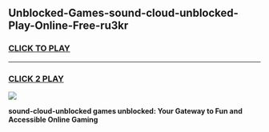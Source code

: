 
## Unblocked-Games-sound-cloud-unblocked-Play-Online-Free-ru3kr
<h3>
<a href="https://premium76.site?title=sound-cloud-unblocked&ref=26A">CLICK TO PLAY</a></h3>
<hr>

<h3>
<a href="https://premium76.site?title=sound-cloud-unblocked&ref=26A">CLICK 2 PLAY</a>
  
</h3>

<a href="https://premium76.site?title=sound-cloud-unblocked&ref=26A"><img src="https://clearcache.store/games.png"></a>


**sound-cloud-unblocked games unblocked: Your Gateway to Fun and Accessible Online Gaming**
